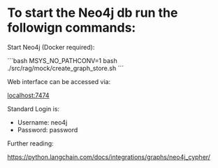 # To start the Neo4j db run the followign commands:

Start Neo4j (Docker required):

´´´bash
MSYS_NO_PATHCONV=1 bash ./src/rag/mock/create_graph_store.sh
´´´

Web interface can be accessed via:

[localhost:7474](http://localhost:7474/)

Standard Login is:

- Username: neo4j
- Password: password

Further reading:

https://python.langchain.com/docs/integrations/graphs/neo4j_cypher/
